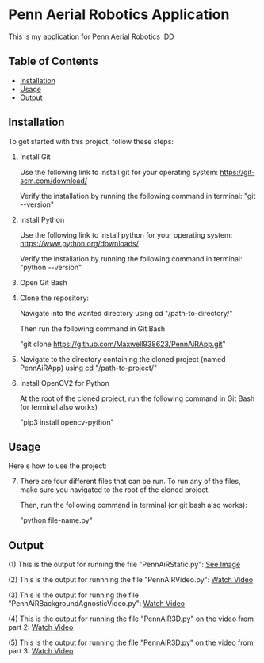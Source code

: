 # Penn Aerial Robotics Application

This is my application for Penn Aerial Robotics :DD

## Table of Contents
- [Installation](#installation)
- [Usage](#usage)
- [Output](#output)

## Installation

To get started with this project, follow these steps:

1. Install Git

   Use the following link to install git for your operating system: https://git-scm.com/download/
   
   Verify the installation by running the following command in terminal: "git --version"

2. Install Python

   Use the following link to install python for your operating system: https://www.python.org/downloads/
   
   Verify the installation by running the following command in terminal: "python --version"

3. Open Git Bash

4. Clone the repository:

   Navigate into the wanted directory using cd "/path-to-directory/"
   
   Then run the following command in Git Bash
   
   "git clone https://github.com/Maxwell938623/PennAiRApp.git"

5. Navigate to the directory containing the cloned project (named PennAiRApp) using cd "/path-to-project/"
   
6. Install OpenCV2 for Python

   At the root of the cloned project, run the following command in Git Bash (or terminal also works)
   
   "pip3 install opencv-python"

## Usage

Here's how to use the project:

7. There are four different files that can be run. To run any of the files, make sure you navigated to the root of the cloned project.
   
   Then, run the following command in terminal (or git bash also works):
   
   "python file-name.py"

## Output

(1) This is the output for running the file "PennAiRStatic.py": [See Image](https://drive.google.com/file/d/1dSmAv84tZT-NyWfUOVGatzry4_RtFvEa/view?usp=drive_link)

(2) This is the output for runnning the file "PennAiRVideo.py": [Watch Video](https://drive.google.com/file/d/10XDRearUu92kUeCKPlcZBZT1Kt9Mv2A4/view?usp=drive_link)

(3) This is the output for running the file "PennAiRBackgroundAgnosticVideo.py": [Watch Video](https://drive.google.com/file/d/1mFPkEc7XQxYGKDCCnEAfjV7fUv4VHiSu/view?usp=drive_link)

(4) This is the output for running the file "PennAiR3D.py" on the video from part 2: [Watch Video](https://drive.google.com/file/d/1dIGOsSNE-2nPasEsMwvRnjP1NjZBkmSZ/view?usp=drive_link)

(5) This is the output for running the file "PennAiR3D.py" on the video from part 3: [Watch Video](https://drive.google.com/file/d/1yX3GdpXB3xViV1sZgJ0xyI_l0OWZLJJM/view?usp=drive_link)



   
